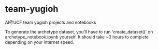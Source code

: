 # team-yugioh
AI@UCF team yugioh projects and notebooks

To generate the archetype dataset, you'll have to run 'create_dataset()' on archetype_notebook.ipynb yourself. It should take ~3 hours to complete depending on your internet speed.
